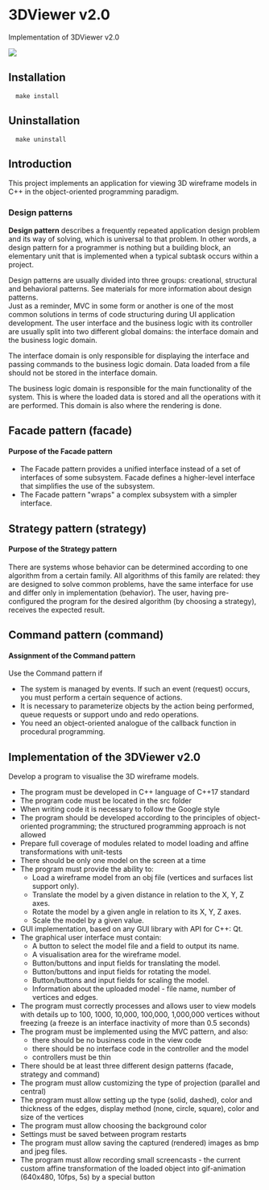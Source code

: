 # 3DViewer v2.0

Implementation of 3DViewer v2.0

![](materials/animation.gif)

## Installation
      make install

## Uninstallation
      make uninstall

## Introduction

This project implements an application for viewing 3D wireframe models in C++ in the object-oriented programming paradigm.


### Design patterns

**Design pattern** describes a frequently repeated application design problem and its way of solving, which is universal to that problem.
In other words, a design pattern for a programmer is nothing but a building block, an elementary unit that is implemented when a typical subtask occurs within a project.

Design patterns are usually divided into three groups: creational, structural and behavioral patterns. See materials for more information about design patterns. \
Just as a reminder, MVC in some form or another is one of the most common solutions in terms of code structuring during UI application development.
The user interface and the business logic with its controller are usually split into two different global domains: the interface domain and the business logic domain.

The interface domain is only responsible for displaying the interface and passing commands to the business logic domain. Data loaded from a file should not be stored in the interface domain.

The business logic domain is responsible for the main functionality of the system. This is where the loaded data is stored and all the operations with it are performed. This domain is also where the rendering is done.


## Facade pattern (facade)

#### Purpose of the Facade pattern

- The Facade pattern provides a unified interface instead of a set of interfaces of some subsystem. Facade defines a higher-level interface that simplifies the use of the subsystem.
- The Facade pattern "wraps" a complex subsystem with a simpler interface.

## Strategy pattern (strategy)

#### Purpose of the Strategy pattern

There are systems whose behavior can be determined according to one algorithm from a certain family. All algorithms of this family are related: they are designed to solve common problems, have the same interface for use and differ only in implementation (behavior). The user, having pre-configured the program for the desired algorithm (by choosing a strategy), receives the expected result.

## Command pattern (command)

#### Assignment of the Command pattern

Use the Command pattern if

- The system is managed by events. If such an event (request) occurs, you must perform a certain sequence of actions.
- It is necessary to parameterize objects by the action being performed, queue requests or support undo and redo operations.
- You need an object-oriented analogue of the callback function in procedural programming.

## Implementation of the 3DViewer v2.0

Develop a program to visualise the 3D wireframe models.

- The program must be developed in C++ language of C++17 standard
- The program code must be located in the src folder
- When writing code it is necessary to follow the Google style
- The program should be developed according to the principles of object-oriented programming; the structured programming approach is not allowed
- Prepare full coverage of modules related to model loading and affine transformations with unit-tests
- There should be only one model on the screen at a time
- The program must provide the ability to:
    - Load a wireframe model from an obj file (vertices and surfaces list support only).
    - Translate the model by a given distance in relation to the X, Y, Z axes.
    - Rotate the model by a given angle in relation to its X, Y, Z axes.
    - Scale the model by a given value.
- GUI implementation, based on any GUI library with API for C++: Qt.
- The graphical user interface must contain:
    - A button to select the model file and a field to output its name.
    - A visualisation area for the wireframe model.
    - Button/buttons and input fields for translating the model.
    - Button/buttons and input fields for rotating the model.
    - Button/buttons and input fields for scaling the model.
    - Information about the uploaded model - file name, number of vertices and edges.
- The program must correctly processes and allows user to view models with details up to 100, 1000, 10,000, 100,000, 1,000,000  vertices without freezing (a freeze is an interface inactivity of more than 0.5 seconds)
- The program must be implemented using the MVC pattern, and also:
    - there should be no business code in the view code
    - there should be no interface code in the controller and the model
    - controllers must be thin
- There should be at least three different design patterns (facade, strategy and command)
- The program must allow customizing the type of projection (parallel and central)
- The program must allow setting up the type (solid, dashed), color and thickness of the edges, display method (none, circle, square), color and size of the vertices
- The program must allow choosing the background color
- Settings must be saved between program restarts
- The program must allow saving the captured (rendered) images as bmp and jpeg files.
- The program must allow recording small screencasts - the current custom affine transformation of the loaded object into gif-animation (640x480, 10fps, 5s) by a special button
